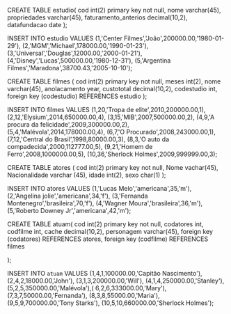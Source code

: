 CREATE TABLE estudio(
    cod int(2) primary key not null,
    nome varchar(45),
    propriedades varchar(45),
    faturamento_anterios decimal(10,2),
    datafundacao date
);

INSERT INTO estudio VALUES (1,'Center Filmes','João',200000.00,'1980-01-29'),
(2,'MGM','Michael',178000.00,'1990-01-23'),
(3,'Universal','Douglas',12000.00,'2000-01-21'),
(4,'Disney','Lucas',500000.00,'1980-12-31'),
(5,'Argentina Filmes','Maradona',38700.43,'2005-10-10');

CREATE TABLE filmes (
    cod int(2) primary key not null, 
    meses int(2),
    nome varchar(45),
    anolacamento year,
    custototal decimal(10,2),
    codestudio int,
    foreign key (codestudio) REFERENCES estudio
);

INSERT INTO filmes VALUES (1,20,'Tropa de elite',2010,200000.00,1),
(2,12,'Elysium',2014,650000.00,4),
(3,15,'MIB',2007,500000.00,2),
(4,9,'A procura da felicidade',2009,300000.00,2),
(5,4,'Malévola',2014,178000.00,4),
(6,7,'O Procurado',2008,243000.00,1),
(7,12,'Central do Brasil',1998,80000.00,3),
(8,3,'O auto da compadecida',2000,112777.00,5),
(9,21,'Homem de Ferro',2008,1000000.00,5),
(10,36,'Sherlock Holmes',2009,999999.00,3);

CREATE TABLE atores (
    cod int(2) primary key not null,
    Nome vachar(45),
    Nacionalidade varchar (45),
    idade int(2),
    sexo char(1)
);

INSERT INTO atores VALUES (1,'Lucas Melo','americana',35,'m'),
(2,'Angelina jolie','americana',34,'f'),
(3,'Fernanda Montenegro','brasileira',70,'f'),
(4,'Wagner Moura','brasileira',36,'m'),
(5,'Roberto Downey Jr','americana',42,'m');

CREATE TABLE atuam(
    cod int(2) primary key not null,
    codatores int,
    codfilme int,
    cache decimal(10,2),
    personagem varchar(45),
    foreign key (codatores) REFERENCES atores,
    foreign key (codfilme) REFERENCES filmes
    
);

INSERT INTO `atuam` VALUES (1,4,1,100000.00,'Capitão Nascimento'),
(2,4,2,18000.00,'John'),
(3,1,3,200000.00,'Will'),
(4,1,4,250000.00,'Stanley'),
(5,2,5,350000.00,'Malévola'),(
6,2,6,333000.00,'Mary'),
(7,3,7,50000.00,'Fernanda'),
(8,3,8,55000.00,'Maria'),
(9,5,9,700000.00,'Tony Starks'),
(10,5,10,660000.00,'Sherlock Holmes');

